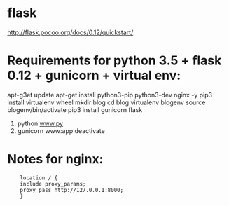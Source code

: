 # flask
http://flask.pocoo.org/docs/0.12/quickstart/

# Requirements for python 3.5 + flask 0.12 + gunicorn + virtual env:
apt-g3et update
apt-get install python3-pip python3-dev nginx -y
pip3 install virtualenv wheel
mkdir blog
cd blog
virtualenv blogenv
source blogenv/bin/activate
pip3 install gunicorn flask
1) python www.py
2) gunicorn www:app
deactivate

# Notes for nginx:
        location / {
        include proxy_params;
        proxy_pass http://127.0.0.1:8000;
        }

